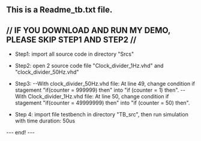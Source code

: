 This is a Readme_tb.txt file.
------------------------------------------------------------------
// IF YOU DOWNLOAD AND RUN MY DEMO, PLEASE SKIP STEP1 AND STEP2 //
------------------------------------------------------------------


+ Step1: import all source code in directory "Srcs"

+ Step2: open 2 source code file "Clock_divider_1Hz.vhd" and "clock_divider_50Hz.vhd"

+ Step3:
	--With clock_divider_50Hz.vhd file: At line 49, change condition if stagement "if(counter = 999999) then" into "if (counter = 1) then".
	--With Clock_divider_1Hz.vhd file: At line 50, change condition if stagement "if(counter = 49999999) then" into "if (counter = 50) then".

+ Step 4: import file testbench in directory "TB_src", then run simulation with time duration: 50us

--- end! ---
